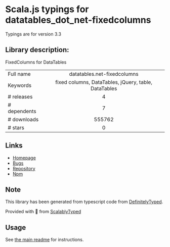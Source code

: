 
# Scala.js typings for datatables_dot_net-fixedcolumns

Typings are for version 3.3

## Library description:
FixedColumns for DataTables

|                    |                 |
| ------------------ | :-------------: |
| Full name          | datatables.net-fixedcolumns |
| Keywords           | fixed columns, DataTables, jQuery, table, DataTables |
| # releases         | 4 |
| # dependents       | 7 |
| # downloads        | 555762 |
| # stars            | 0 |

## Links
- [Homepage](https://datatables.net)
- [Bugs](https://datatables.net/forums)
- [Repository](https://github.com/DataTables/Dist-DataTables-FixedColumns)
- [Npm](https://www.npmjs.com/package/datatables.net-fixedcolumns)
    


## Note
This library has been generated from typescript code from [DefinitelyTyped](https://definitelytyped.org).

Provided with :purple_heart: from [ScalablyTyped](https://github.com/oyvindberg/ScalablyTyped)

## Usage
See [the main readme](../../readme.md) for instructions.


